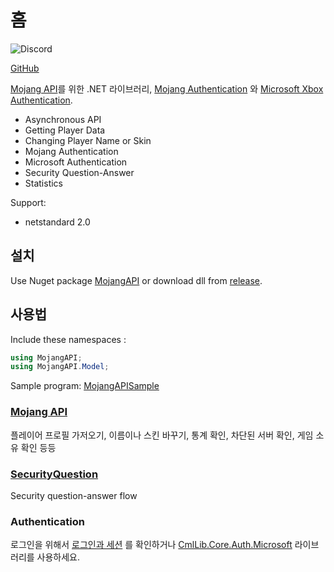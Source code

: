 # 홈

![Discord](https://img.shields.io/discord/795952027443527690?label=discord&logo=discord&style=for-the-badge)

[GitHub](https://github.com/CmlLib/MojangAPI)

[Mojang API](https://wiki.vg/Mojang_API)를 위한 .NET 라이브러리, [Mojang Authentication](https://wiki.vg/Authentication) 와 [Microsoft Xbox Authentication](https://wiki.vg/Microsoft_Authentication_Scheme).

* Asynchronous API
* Getting Player Data
* Changing Player Name or Skin
* Mojang Authentication
* Microsoft Authentication
* Security Question-Answer
* Statistics

Support:

* netstandard 2.0

## 설치

Use Nuget package [MojangAPI](https://www.nuget.org/packages/MojangAPI) or download dll from [release](https://github.com/CmlLib/MojangAPI/releases).

## 사용법

Include these namespaces :

```csharp
using MojangAPI;
using MojangAPI.Model;
```

Sample program: [MojangAPISample](https://github.com/CmlLib/MojangAPI/tree/master/MojangAPISample)

### [Mojang API](mojang-api.md)

플레이어 프로필 가저오기, 이름이나 스킨 바꾸기, 통계 확인, 차단된 서버 확인, 게임 소유 확인 등등

### [SecurityQuestion](securityquestion.md)

Security question-answer flow

### Authentication

로그인을 위해서 [로그인과 세션](../cmllib.core/login-and-sessions/README.md) 를 확인하거나 [CmlLib.Core.Auth.Microsoft](../auth.microsoft/cmllib.core.auth.microsoft/README.md) 라이브러리를 사용하세요.
